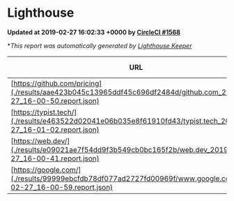 
# Lighthouse

**Updated at 2019-02-27 16:02:33 +0000 by [CircleCI #1568](https://circleci.com/gh/ItinerisLtd/lighthouse-keeper-example/1568)**

**This report was automatically generated by [Lighthouse Keeper](https://github.com/itinerisltd/lighthouse-keeper)*

| URL | Performance | Accessibility | Best Practices | SEO | PWA | Updated At |
| --- | --- | --- | --- | --- | --- | --- |
| [https://github.com/pricing](./results/aae423b045c13965ddf45c696df2484d/github.com_2019-02-27_16-00-50.report.json) | 0.78 | 0.89 | 0.93 | 0.9 | 0.58 | 2019-02-27T16:00:50.751Z |
| [https://typist.tech/](./results/e463522d02041e06b035e8f61910fd43/typist.tech_2019-02-27_16-01-02.report.json) | 1 |  |  |  |  | 2019-02-27T16:01:02.079Z |
| [https://web.dev/](./results/e09021ae7f54dd9f3b549cb0bc165f2b/web.dev_2019-02-27_16-00-41.report.json) | 0.93 | 0.93 | 1 | 0.91 | 1 | 2019-02-27T16:00:41.810Z |
| [https://google.com/](./results/99999ebcfdb78df077ad2727fd00969f/www.google.com_2019-02-27_16-00-59.report.json) | 0.96 | 0.71 | 0.93 | 0.8 | 0.58 | 2019-02-27T16:00:59.995Z |
